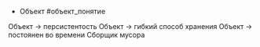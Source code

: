 * Объект #объект_понятие



Объект -> персистентость
Объект -> гибкий способ хранения
Объект -> постоянен во времени
Сборщик мусора